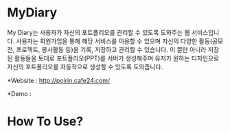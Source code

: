 # MyDiary

My Diary는 사용자가 자신의 포트폴리오를 관리할 수 있도록 도와주는 웹 서비스입니다. 사용자는 회원가입을 통해 해당 서비스를 이용할 수 있으며 자신의 다양한 활동(공모전, 프로젝트, 봉사활동 등)을 기록, 저장하고 관리할 수 있습니다. 이 뿐만 아니라 저장된 활동들을 토대로 포트폴리오(PPT)를 서버가 생성해주며 유저가 원하는 디자인으로 자신의 포트폴리오를 자동적으로 생성할 수 있도록 도와줍니다.

*Website : http://poirin.cafe24.com/

*Demo : 


# How To Use?

